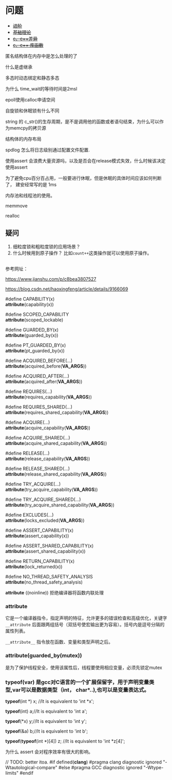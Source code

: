 # 问题
* ~~[进阶](./advance/issues.md)~~
* ~~[基础理论](./advance/issues.md)~~
* ~~[c、c++差异](./difference/issues.md)~~
* ~~[c、c++ 库函数](./libraryFunc/issues.md)~~

匿名结构体在内存中是怎么处理的了

什么是虚继承

多态时动态绑定和静态多态

为什么 time_wait的等待时间是2msl

epoll使用calloc申请空间

自旋锁和休眠锁有什么不同

string 的 c_str()的生存周期，是不是调用他的函数或者语句结束，为什么可以作为memcpy的拷贝源

结构体的内存布局

spdlog 怎么将日志级别通过配置文件配置.

使用assert 会浪费大量资源吗，以及是否会在release模式失效，什么时候该决定使用assert

为了避免cpu百分百占用，一般要进行休眠，但是休眠的具体时间应该如何判断了， 建安经常写的是 1ms

内存池和线程池的使用。

memmove

realloc

## 疑问
1. 细粒度锁和粗粒度锁的应用场景？
2. 什么时候用到原子操作？ 比如`count++`这类操作就可以使用原子操作。


## 
参考网址：

https://www.jianshu.com/p/c8bea3807527

https://blog.csdn.net/haoxingfeng/article/details/9166069

#define CAPABILITY(x) \
  __attribute__(capability(x))

#define SCOPED_CAPABILITY \
  __attribute__(scoped_lockable)

#define GUARDED_BY(x) \
  __attribute__(guarded_by(x))


#define PT_GUARDED_BY(x) \
  __attribute__(pt_guarded_by(x))

#define ACQUIRED_BEFORE(...) \
  __attribute__(acquired_before(__VA_ARGS__))

#define ACQUIRED_AFTER(...) \
  __attribute__(acquired_after(__VA_ARGS__))

#define REQUIRES(...) \
  __attribute__(requires_capability(__VA_ARGS__))

#define REQUIRES_SHARED(...) \
  __attribute__(requires_shared_capability(__VA_ARGS__))

#define ACQUIRE(...) \
  __attribute__(acquire_capability(__VA_ARGS__))

#define ACQUIRE_SHARED(...) \
  __attribute__(acquire_shared_capability(__VA_ARGS__))

#define RELEASE(...) \
  __attribute__(release_capability(__VA_ARGS__))

#define RELEASE_SHARED(...) \
  __attribute__(release_shared_capability(__VA_ARGS__))

#define TRY_ACQUIRE(...) \
  __attribute__(try_acquire_capability(__VA_ARGS__))

#define TRY_ACQUIRE_SHARED(...) \
  __attribute__(try_acquire_shared_capability(__VA_ARGS__))

#define EXCLUDES(...) \
  __attribute__(locks_excluded(__VA_ARGS__))

#define ASSERT_CAPABILITY(x) \
  __attribute__(assert_capability(x))

#define ASSERT_SHARED_CAPABILITY(x) \
  __attribute__(assert_shared_capability(x))

#define RETURN_CAPABILITY(x) \
  __attribute__(lock_returned(x))

#define NO_THREAD_SAFETY_ANALYSIS \
  __attribute__(no_thread_safety_analysis)

  __attribute__ ((noinline)) 拒绝编译器将函数内联处理


### __attribute__

它是一个编译器指令，指定声明的特征，允许更多的错误检查和高级优化，关键字 `__attribute` 后面跟两组括号（双括号使宏输出更为容易）。括号内是逗号分隔的属性列表。

`__attribute__` 指令放在函数、变量和类型声明之后。


### __attribute__(guarded_by(mutex))

是为了保护线程安全，使用该属性后，线程要使用相应变量，必须先锁定mutex



###  __typeof__(var) 是gcc对C语言的一个扩展保留字，用于声明变量类型,var可以是数据类型（int， char*..),也可以是变量表达式。
__typeof__(int *) x; //It   is   equivalent   to  'int  *x';

__typeof__(int) a;//It   is   equivalent   to  'int  a';

__typeof__(*x)  y;//It   is   equivalent   to  'int y';

__typeof__(&a) b;//It   is   equivalent   to  'int  b';

__typeof__(__typeof__(int *)[4])   z; //It   is   equivalent   to  'int  *z[4]';

为什么 assert 会对程序效率有很大的影响。

// TODO: better itoa.
#if defined(__clang__)
#pragma clang diagnostic ignored "-Wtautological-compare"
#else
#pragma GCC diagnostic ignored "-Wtype-limits"
#endif